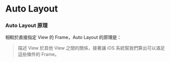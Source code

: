 # Auto Layout

### Auto Layout 原理

相較於直接指定 View 的 Frame，Auto Layout 的原理是：

> 描述 View 於其他 View 之間的關係，接著讓 iOS 系統幫我們算出可以滿足這些條件的 Frame。